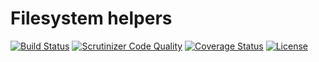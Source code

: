 # Filesystem helpers

[![Build Status](https://travis-ci.org/weew/php-helpers-file.svg?branch=master)](https://travis-ci.org/weew/php-helpers-file)
[![Scrutinizer Code Quality](https://scrutinizer-ci.com/g/weew/php-helpers-file/badges/quality-score.png?b=master)](https://scrutinizer-ci.com/g/weew/php-helpers-file/?branch=master)
[![Coverage Status](https://coveralls.io/repos/weew/php-helpers-file/badge.svg?branch=master&service=github)](https://coveralls.io/github/weew/php-helpers-file?branch=master)
[![License](https://poser.pugx.org/weew/php-helpers-file/license)](https://packagist.org/packages/weew/php-helpers-file)
